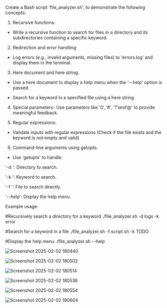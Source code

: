 Create a Bash script 'file_analyzer.sh', to demonstrate the following concepts: 

1. Recursive functions:
   
- Write a recursive function to search for files in a directory and its subdirectories containing a specific keyword.

2. Redirection and error handling:
   
- Log errors (e.g., invalid arguments, missing files) to 'errors.log' and display them in the terminal.

3. Here document and here string:
   
- Use a here document to display a help menu when the '--help' option is passed.
  
- Search for a keyword in a specified file using a here string.

4. Special parameters- Use parameters like '$0', '$#', '$?' and '$@' to provide meaningful feedback.

5. Regular expressions:
- Validate inputs with regular expressions (Check if the file exists and the keyword is not empty and valid)

6. Command-line arguments using getopts:
- Use 'getopts' to handle:
  
'-d <directory>': Directory to search.

 '-k <keyword>': Keyword to search.
 
 '-f <file>': File to search directly.
 
 '--help': Display the help menu.
 

Example usage:

#Recursively search a directory for a keyword  ./file_analyzer.sh -d logs -k error

#Search for a keyword in a file  ./file_analyzer.sh -f script.sh -k TODO

#Display the help menu  ./file_analyzer.sh --help


![Screenshot 2025-02-02 180440](https://github.com/user-attachments/assets/585e02bc-27d3-4b9f-a0a8-7a091a4e52fe)


![Screenshot 2025-02-02 180502](https://github.com/user-attachments/assets/4becffa0-a14a-49d6-9c95-486dd2907bd7)

![Screenshot 2025-02-02 180514](https://github.com/user-attachments/assets/67508076-ae97-48b6-972f-7e8a8028cc66)

![Screenshot 2025-02-02 180536](https://github.com/user-attachments/assets/4ee6010c-a4df-45f5-a3bd-47cd2188c09a)

![Screenshot 2025-02-02 180554](https://github.com/user-attachments/assets/a34524e1-8d5f-45ea-bf46-7c47c42019d9)

![Screenshot 2025-02-02 180604](https://github.com/user-attachments/assets/b4bc9649-6b37-4f14-a11e-c1be564c1148)







